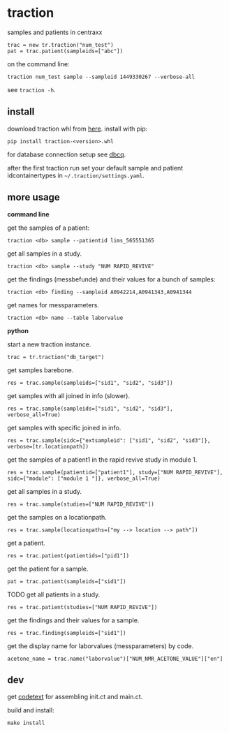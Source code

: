 # traction

samples and patients in centraxx

```
trac = new tr.traction("num_test")
pat = trac.patient(sampleids=["abc"])
```

on the command line:

```
traction num_test sample --sampleid 1449330267 --verbose-all
```

see `traction -h`.

## install

download traction whl from
[here](https://github.com/numlims/traction/releases). install with
pip:

```
pip install traction-<version>.whl
```

for database connection setup see
[dbcq](https://github.com/numlims/dbcq?tab=readme-ov-file#db-connection).

after the first traction run set your default sample and patient
idcontainertypes in `~/.traction/settings.yaml`.

## more usage

**command line**

get the samples of a patient:

```
traction <db> sample --patientid lims_565551365
```

get all samples in a study.

```
traction <db> sample --study "NUM RAPID_REVIVE"
```

get the findings (messbefunde) and their values for a bunch of samples:

```
traction <db> finding --sampleid A0942214,A0941343,A0941344
```

get names for messparameters.

```
traction <db> name --table laborvalue
```

**python**

start a new traction instance.

```
trac = tr.traction("db_target")
```

get samples barebone.

```
res = trac.sample(sampleids=["sid1", "sid2", "sid3"])
```

get samples with all joined in info (slower).

```
res = trac.sample(sampleids=["sid1", "sid2", "sid3"], verbose_all=True)
```

get samples with specific joined in info.

```
res = trac.sample(sidc={"extsampleid": ["sid1", "sid2", "sid3"]}, verbose=[tr.locationpath])
```

get the samples of a patient1 in the rapid revive study in module 1.

```
res = trac.sample(patientid=["patient1"], study=["NUM RAPID_REVIVE"], sidc={"module": ["module 1 "]}, verbose_all=True)
```

get all samples in a study.

```
res = trac.sample(studies=["NUM RAPID_REVIVE"])
```

get the samples on a locationpath.

```
res = trac.sample(locationpaths=["my --> location --> path"])
```

get a patient.

```
res = trac.patient(patientids=["pid1"])
```

get the patient for a sample.

```
pat = trac.patient(sampleids=["sid1"])
```

TODO get all patients in a study.

```
res = trac.patient(studies=["NUM RAPID_REVIVE"])
```

get the findings and their values for a sample.

```
res = trac.finding(sampleids=["sid1"])
```

get the display name for laborvalues (messparameters) by code.

```
acetone_name = trac.name("laborvalue")["NUM_NMR_ACETONE_VALUE"]["en"]
```

## dev

get [codetext](github.com/tnustrings/codetext) for assembling init.ct
and main.ct.

build and install:

```
make install
```